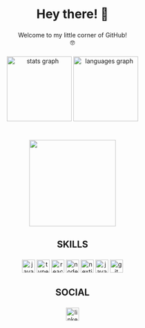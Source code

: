 <h1 align="center">Hey there! 👋</h1>

###

<p align="center">Welcome to my little corner of GitHub!<br>🤓</p>

###

<div align="center">
  <img src="https://github-readme-stats.vercel.app/api?username=k-auaferreira&hide_title=false&hide_rank=false&show_icons=true&include_all_commits=true&count_private=true&disable_animations=false&theme=dark&locale=en&hide_border=true" height="150" alt="stats graph"  />
  <img src="https://github-readme-stats.vercel.app/api/top-langs?username=k-auaferreira&locale=en&hide_title=false&layout=compact&card_width=320&langs_count=5&theme=dark&hide_border=true" height="150" alt="languages graph"  />
</div>

###

<br clear="both">

<div align="center">
  <img height="200" src="https://storage.googleapis.com/gweb-uniblog-publish-prod/original_images/download.gif"  />
</div>

###

<h2 align="center">SKILLS</h2>

###

<div align="center">
  <img src="https://img.shields.io/badge/JavaScript-F7DF1E?logo=javascript&logoColor=black&style=for-the-badge" height="30" alt="javascript logo"  />
  <img src="https://img.shields.io/badge/TypeScript-3178C6?logo=typescript&logoColor=white&style=for-the-badge" height="30" alt="typescript logo"  />
  <img src="https://img.shields.io/badge/React-20232A?style=for-the-badge&logo=react&logoColor=61DAFB" height="30" alt="react logo"  />
  <img src="https://img.shields.io/badge/Node.js-339933?logo=nodedotjs&logoColor=white&style=for-the-badge" height="30" alt="nodejs logo"  />
  <img src="https://img.shields.io/badge/Next.js-000000?logo=nextdotjs&logoColor=white&style=for-the-badge" height="30" alt="nextjs logo"  />
  <img src="https://img.shields.io/badge/Java-ED8B00?style=for-the-badge&logo=java&logoColor=white" height="30" alt="java logo"  />
  <img src="https://img.shields.io/badge/Git-E34F26?style=for-the-badge&logo=git&logoColor=white" height="30" alt="git logo"  />
</div>

###

<h2 align="center">SOCIAL</h2>

###

<div align="center">
  <a href="https://www.linkedin.com/in/kau%C3%A3-ferreira-/" target="_blank">
    <img src="https://img.shields.io/badge/LinkedIn-0077B5?style=for-the-badge&logo=linkedin&logoColor=white" height="30" alt="linkedin logo" />
  </a>
</div>

###
